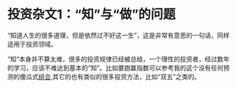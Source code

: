 # 投资杂文1：“知”与“做”的问题

“知道人生的很多道理，但是依然过不好这一生”，这是非常有意思的一句话，同样适用于投资领域。

“知”本身并不算太难，很多的投资规律已经被总结，一个理性的投资者，经过数年的学习，应该不难达到基本的“知”。比如要跑赢指数可以参考我的这个没有任何预测的傻瓜式[组合](https://xueqiu.com/P/ZH000860),其它的也有类似的很多投资方法，比如“双五”之类的。

